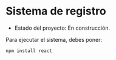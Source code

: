 <h1>Sistema de registro</h1>

 - Estado del proyecto: En construcción.

Para ejecutar el sistema, debes poner:

```npm install react```
